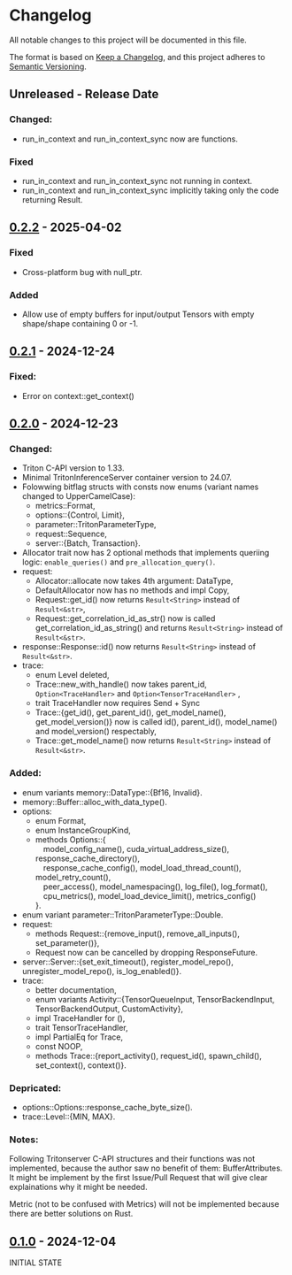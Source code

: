 # Changelog
All notable changes to this project will be documented in this file.

The format is based on [Keep a Changelog](https://keepachangelog.com/en/1.0.0/),
and this project adheres to [Semantic Versioning](https://semver.org/spec/v2.0.0.html).
## Unreleased - Release Date
### Changed:
- run_in_context and run_in_context_sync now are functions.
### Fixed
- run_in_context and run_in_context_sync not running in context.
- run_in_context and run_in_context_sync implicitly taking only the code returning Result.

## [0.2.2](https://github.com/3xMike/tritonserver-rs/tags/0.2.2) - 2025-04-02
### Fixed
- Cross-platform bug with null_ptr.
### Added
- Allow use of empty buffers for input/output Tensors with empty shape/shape containing 0 or -1.

## [0.2.1](https://github.com/3xMike/tritonserver-rs/tags/0.2.1) - 2024-12-24
### Fixed:
- Error on context::get_context()

## [0.2.0](https://github.com/3xMike/tritonserver-rs/tags/0.2.0) - 2024-12-23
### Changed:
- Triton C-API version to 1.33.
- Minimal TritonInferenceServer container version to 24.07.
- Folowwing bitflag structs with consts now enums (variant names changed to UpperCamelCase):
    - metrics::Format,
    - options::{Control, Limit},
    - parameter::TritonParameterType,
    - request::Sequence,
    - server::{Batch, Transaction}.
- Allocator trait now has 2 optional methods that implements queriing logic: `enable_queries()` and `pre_allocation_query()`.
- request:
    - Allocator::allocate now takes 4th argument: DataType,
    - DefaultAllocator now has no methods and impl Copy,
    - Request::get_id() now returns `Result<String>` instead of `Result<&str>`,
    - Request::get_correlation_id_as_str() now is called get_correlation_id_as_string() and returns `Result<String>` instead of `Result<&str>`.
- response::Response::id() now returns `Result<String>` instead of `Result<&str>`.
- trace:
    - enum Level deleted,
    - Trace::new_with_handle() now takes parent_id, `Option<TraceHandler>` and `Option<TensorTraceHandler>` ,
    - trait TraceHandler now requires Send + Sync
    - Trace::{get_id(), get_parent_id(), get_model_name(), get_model_version()} now is called id(), parent_id(), model_name() and model_version() respectably,
    - Trace::get_model_name() now returns `Result<String>` instead of `Result<&str>`.

### Added:
- enum variants memory::DataType::{Bf16, Invalid}.
- memory::Buffer::alloc_with_data_type().
- options:
    - enum Format,
    - enum InstanceGroupKind,
    - methods Options::{ \
        &emsp;model_config_name(), cuda_virtual_address_size(), response_cache_directory(), \
        &emsp;response_cache_config(), model_load_thread_count(), model_retry_count(), \
        &emsp;peer_access(), model_namespacing(), log_file(), log_format(), \
        &emsp;cpu_metrics(), model_load_device_limit(), metrics_config() \
    }.
- enum variant parameter::TritonParameterType::Double.
- request:
    - methods Request::{remove_input(), remove_all_inputs(), set_parameter()},
    - Request now can be cancelled by dropping ResponseFuture.
- server::Server::{set_exit_timeout(), register_model_repo(), unregister_model_repo(), is_log_enabled()}.
- trace:
    - better documentation,
    - enum variants Activity::{TensorQueueInput, TensorBackendInput, TensorBackendOutput, CustomActivity},
    - impl TraceHandler for (),
    - trait TensorTraceHandler,
    - impl PartialEq for Trace,
    - const NOOP, 
    - methods Trace::{report_activity(), request_id(), spawn_child(), set_context(), context()}.

### Depricated:
- options::Options::response_cache_byte_size().
- trace::Level::{MIN, MAX}.

### Notes:
Following Tritonserver C-API structures and their functions was not implemented, because the author saw no benefit of them: BufferAttributes. It might be implement by the first Issue/Pull Request that will give clear explainations why it might be needed.

Metric (not to be confused with Metrics) will not be implemented because there are better solutions on Rust.

## [0.1.0](https://github.com/3xMike/tritonserver-rs/tags/0.1.0) - 2024-12-04
INITIAL STATE
